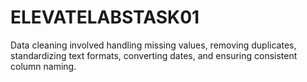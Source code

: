 # ELEVATELABSTASK01
Data cleaning involved handling missing values, removing duplicates, standardizing text formats, converting dates, and ensuring consistent column naming.
